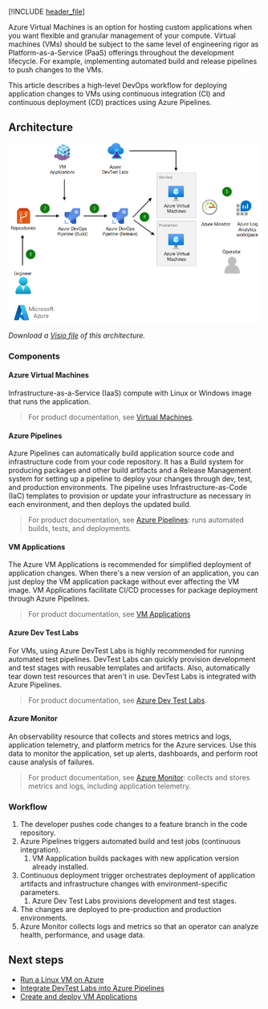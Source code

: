 [!INCLUDE [header_file](../../../includes/sol-idea-header.md)]

Azure Virtual Machines is an option for hosting custom applications when you want flexible and granular management of your compute. Virtual machines (VMs) should be subject to the same level of engineering rigor as Platform-as-a-Service (PaaS) offerings throughout the development lifecycle. For example, implementing automated build and release pipelines to push changes to the VMs.

This article describes a high-level DevOps workflow for deploying application changes to VMs using continuous integration (CI) and continuous deployment (CD) practices using Azure Pipelines. 

## Architecture

![Diagram showing continuous integration and continuous deployment pipeline for virtual machines.](../media/cicd-for-azure-vms.png)

*Download a [Visio file](https://arch-center.azureedge.net/cicd-for-azure-vms.vsdx) of this architecture.*

### Components

#### Azure Virtual Machines

Infrastructure-as-a-Service (IaaS) compute with Linux or Windows image that runs the application.

> For product documentation, see [Virtual Machines](https://azure.microsoft.com/services/virtual-machines).

#### Azure Pipelines

Azure Pipelines can automatically build application source code and infrastructure code from your code repository. It has a Build system for producing packages and other build artifacts and a Release Management system for setting up a pipeline to deploy your changes through dev, test, and production environments. The pipeline uses Infrastructure-as-Code (IaC) templates to provision or update your infrastructure as necessary in each environment, and then deploys the updated build. 

> For product documentation, see [Azure Pipelines](https://azure.microsoft.com/services/devops): runs automated builds, tests, and deployments.

#### VM Applications

The Azure VM Applications is recommended for simplified deployment of application changes. When there's a new version of an application, you can just deploy the VM application package without ever affecting the VM image. VM Applications facilitate CI/CD processes for package deployment through Azure Pipelines.

> For product documentation, see [VM Applications](/azure/virtual-machines/vm-applications) 

#### Azure Dev Test Labs

For VMs, using Azure DevTest Labs is highly recommended for running automated test pipelines. DevTest Labs can quickly provision development and test stages with reusable templates and artifacts. Also, automatically tear down test resources that aren't in use. DevTest Labs is integrated with Azure Pipelines.

> For product documentation, see [Azure Dev Test Labs](https://azure.microsoft.com/services/devtest-lab).

#### Azure Monitor

An observability resource  that collects and stores metrics and logs, application telemetry, and platform metrics for the Azure services. Use this data to monitor the application, set up alerts, dashboards, and perform root cause analysis of failures. 

> For product documentation, see [Azure Monitor](https://azure.microsoft.com/services/monitor):  collects and stores metrics and logs, including application telemetry.


### Workflow

1. The developer pushes code changes to a feature branch in the code repository. 
1. Azure Pipelines triggers automated build and test jobs (continuous integration).
    1. VM Aapplication builds packages with new application version already installed.
1. Continuous deployment trigger orchestrates deployment of application artifacts and infrastructure changes with environment-specific parameters.
    1. Azure Dev Test Labs provisions development and test stages.
1. The changes are deployed to pre-production and production environments.
1. Azure Monitor collects logs and metrics so that an operator can analyze health, performance, and usage data.


## Next steps

* [Run a Linux VM on Azure](/azure/architecture/reference-architectures/n-tier/linux-vm)
* [Integrate DevTest Labs into Azure Pipelines](https://docs.microsoft.com/en-us/azure/devtest-labs/devtest-lab-integrate-ci-cd)
* [Create and deploy VM Applications](/azure/devtest-labs/devtest-lab-integrate-ci-cd)


